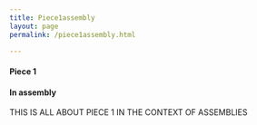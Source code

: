 ```yaml
---
title: Piece1assembly
layout: page
permalink: /piece1assembly.html

---
```

#### Piece 1

#### In assembly

THIS IS ALL ABOUT PIECE 1 IN THE CONTEXT OF ASSEMBLIES



